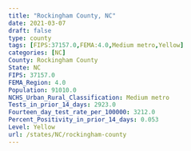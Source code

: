 ```yaml
---
title: "Rockingham County, NC"
date: 2021-03-07
draft: false
type: county
tags: [FIPS:37157.0,FEMA:4.0,Medium metro,Yellow]
categories: [NC]
County: Rockingham County
State: NC
FIPS: 37157.0
FEMA_Region: 4.0
Population: 91010.0
NCHS_Urban_Rural_Classification: Medium metro
Tests_in_prior_14_days: 2923.0
Fourteen_day_test_rate_per_100000: 3212.0
Percent_Positivity_in_prior_14_days: 0.053
Level: Yellow
url: /states/NC/rockingham-county
---
```



